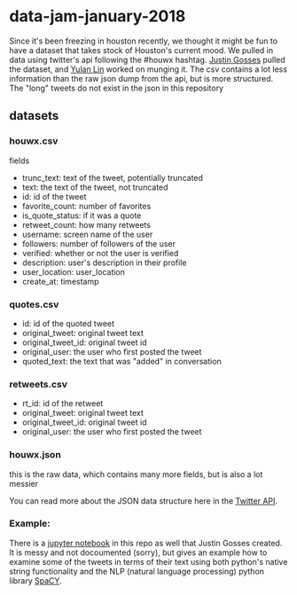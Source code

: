 # data-jam-january-2018

Since it's been freezing in houston recently, we thought it might be fun to have a dataset that takes stock of Houston's current mood. We pulled in data using twitter's api following the #houwx hashtag. [Justin Gosses](https://twitter.com/JustinGosses) pulled the dataset, and [Yulan Lin](https://twitter.com/y3l2n) worked on munging it. The csv contains a lot less information than the raw json dump from the api, but is more structured. The "long" tweets do not exist in the json in this repository 
## datasets

### houwx.csv
fields

- trunc_text: text of the tweet, potentially truncated
- text: the text of the tweet, not truncated
- id: id of the tweet
- favorite_count: number of favorites
- is_quote_status: if it was a quote
- retweet_count: how many retweets
- username: screen name of the user
- followers: number of followers of the user
- verified: whether or not the user is verified
- description: user's description in their profile
- user_location: user_location
- create_at: timestamp

### quotes.csv
- id: id of the quoted tweet
- original_tweet: original tweet text
- original_tweet_id: original tweet id
- original_user: the user who first posted the tweet
- quoted_text: the text that was "added" in conversation

### retweets.csv
- rt_id: id of the retweet
- original_tweet: original tweet text
- original_tweet_id: original tweet id
- original_user: the user who first posted the tweet

### houwx.json
this is the raw data, which contains many more fields, but is also a lot messier

You can read more about the JSON data structure here in the [Twitter API](https://developer.twitter.com/en/docs/tweets/data-dictionary/overview/intro-to-tweet-json).

### Example:
There is a <a href="SpaCY exploration.ipynb">jupyter notebook</a> in this repo as well that Justin Gosses created. It is messy and not docoumented (sorry), but gives an example how to examine some of the tweets in terms of their text using both python's native string functionality and the NLP (natural language processing) python library <a href="https://spacy.io/">SpaCY</a>. 

